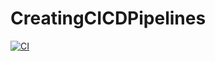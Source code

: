 # CreatingCICDPipelines

[![CI](https://github.com/alex-toy/CreatingCICDPipelines/actions/workflows/main.yml/badge.svg)](https://github.com/alex-toy/CreatingCICDPipelines/actions/workflows/main.yml)